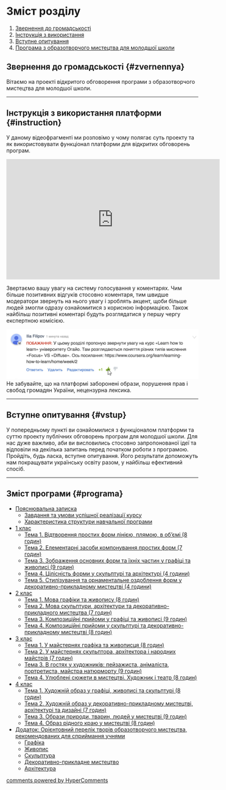 <div id="hypercomments_widget" class="js-hypercomments-widget invisible"></div>

# Зміст розділу
1. [Звернення до громадськості](#zvernennya)
2. [Інструкція з використання](#instruction)
3. [Вступне опитування](#vstup)
4. [Програма з образотворчого мистецтва для молодшої школи](#programa)

Звернення до громадськості {#zvernennya}
--

Вітаємо на проекті відкритого обговорення програми з образотворчого мистецтва для молодшої школи.
<hr>

Інструкція з використання платформи {#instruction}
--
У даному відеофрагменті ми розповімо у чому полягає суть проекту та як використовувати функціонал платформи для відкритих обговорень програм.

<div class="fluidMedia">
<iframe align="center" width="560" height="315" src="https://www.youtube.com/embed/V_Cii41-v-w" frameborder="0" allowfullscreen></iframe>
</div>
<div class="space">
</div>

Звертаємо вашу увагу на систему голосування у коментарях. Чим більше позитивних відгуків стосовно коментаря, тим швидше модератори звернуть на нього увагу і зроблять акцент, щоби більше людей змогли одразу ознайомитися з корисною інформацією. Також найбільш позитивні коментарі будуть розглядатися у першу чергу експертною комісією.

![Коментування](1.jpg)
Не забувайте, що на платформі заборонені образи, порушення прав і свобод громадян України, нецензурна лексика.
<hr>

Вступне опитування {#vstup}
--
У попередньому пункті ви ознайомилися з функціоналом платформи та суттю проекту публічних обговорень програм для молодшої школи. Для нас дуже важливо, аби ви висловились стосовно запропонованої ідеї та відповіли на декілька запитань перед початком роботи з програмою. Пройдіть, будь ласка, вступне опитування. Його результати допоможуть нам покращувати українську освіту разом, у найбільш ефективний спосіб. 
<hr>

Зміст програми {#programa}
--
* [Пояснювальна записка](poyasnyuvalna_zapyska.md)
  * [Завдання та умови успішної реалізації курсу](zavdannya_ta_umovy_uspishnoi_realizatsii_kursu.md)
  * [Характеристика структури навчальної програми](kharakterystyka_struktury_navchalnoyi_prohramy.md)
* [1 клас](1/1_klas.md)
  * [Тема 1.  Відтворення простих форм лінією, плямою, в об’ємі (8 годин)](1/vidtvorennya_prostykh_form_liniieyu_pliamoiu_v_obyemi.md)
  * [Тема 2.  Елементарні засоби компонування простих форм (7 годин)](1/elementarny_zasoby_komponuvannya_prostykh_form.md)
  * [Тема 3.  Зображення основних форм та їхніх частин у графіці та живописі (9 годин)](1/zobrazhennya_osnovnykh_form_ta_yikhnikh_chastyn_u_hrafitsi_ta_zhyvopysi.md)
  * [Тема 4.  Цілісність форми у скульптурі та архітектурі (4 години)](1/tsilisnist_formy_u_skulpturi_ta_arkhitekturi.md)
  * [Тема 5.  Стилізування та орнаментальне оздоблення форм у декоративно-прикладному мистецтві (4 години)](1/stylizuvannya_ta_ornamentalne_ozdoblennya_form_u_dekoratyvno_prykladnomu_mystetstvi.md)
* [2 клас](2/2_klas.md)
  * [Тема 1.  Мова графіки та живопису (8 годин)](2/mova_hrafiky_ta_zhyvopysu.md)
  * [Тема 2.  Мова скульптури, архітектури та декоративно-прикладного мистецтва (7 годин)](2/mova_skulptury_arkhitektury_ta_dekoratyvno_prykladnoho_mystetstva.md)
  * [Тема 3.  Композиційні прийоми у графіці та живописі (9 годин)](2/kompozytsiini_pryiomy_u_hrafitsi_ta_zhyvopysi.md)
  * [Тема 4.  Композиційні прийоми у скульптурі та декоративно-прикладному мистецтві (8 годин)](2/kompozytsiini_pryiomy_u_skulpturi_ta_dekoratyvno_prykladnomu_mystetstvi.md)
* [3 клас](3/3_klas.md)
  * [Тема 1.  У майстернях графіка та живописця (8 годин)](3/u_maisternyakh_hrafika_ta_zhyvopystsya.md)
  * [Тема 2.  У майстернях скульптора, архітектора і  народних майстрів (7 годин)](3/u_maisterniakh_skulptora_arkhitektora_i_narodnykh_maistryv.md)
  * [Тема 3.  В гостях у художників: пейзажиста, анімаліста, портретиста, майстра натюрморту (9 годин)](3/v_hostiakh_u_khudozhnykiv_peizazhysta_animalista_portretysta_maistra_natiurmortu.md)
  * [Тема 4.  Улюблені сюжети в мистецтві. Художник і театр (8 годин)](3/ulyubleni_siuzhety_v_mystetstvi_khudozhnyk_i_teatr.md)
* [4 клас](4/4_klas.md)
  * [Тема 1.  Художній образ у графіці, живописі та скульптурі (8 годин)](4/khudozhniy_obraz_u_hrafitsi_zhyvopysi_ta_skulpturi.md)
  * [Тема 2.  Художній образ у декоративно-прикладному мистецтві, архітектурі та дизайні  (7 годин)](4/khudozhniy_obraz_u_dekoratyvno_prykladnomu_mystetstvy_arkhitektury_ta_dyzainy.md)
  * [Тема 3.  Образи природи, тварин, людей у мистецтві (9 годин)](4/obrazy_pryrody_tvaryn_lyudey_u_mystetstvy.md)
  * [Тема 4.  Образ рідного краю у мистецтві (8 годин)](4/obraz_ridnoho_kraiu_u_mystetstvi.md)
* [Додаток: Орієнтовний перелік творів образотворчого мистецтва, рекомендованих для сприймання учнями](dodatky/perelik_tvoriv.md)
  * [Графіка](dodatky/graphika.md)
  * [Живопис](dodatky/zhivopis.md)
  * [Скульптура](dodatky/skulptura.md)
  * [Декоративно-прикладне мистецтво](dodatky/dpa.md)
  * [Архітектура](dodatky/arkhitektura.md)

<div class="js-hypercomments-container">
<a href="http://hypercomments.com" class="hc-link" title="comments widget">comments powered by HyperComments</a>
</div>
